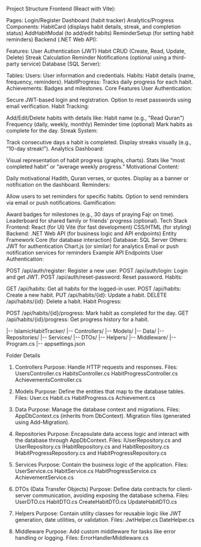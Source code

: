 Project Structure
Frontend (React with Vite):

Pages:
Login/Register
Dashboard (habit tracker)
Analytics/Progress
Components:
HabitCard (displays habit details, streak, and completion status)
AddHabitModal (to add/edit habits)
ReminderSetup (for setting habit reminders)
Backend (.NET Web API):

Features:
User Authentication (JWT)
Habit CRUD (Create, Read, Update, Delete)
Streak Calculation
Reminder Notifications (optional using a third-party service)
Database (SQL Server):

Tables:
Users: User information and credentials.
Habits: Habit details (name, frequency, reminders).
HabitProgress: Tracks daily progress for each habit.
Achievements: Badges and milestones.
Core Features
User Authentication:

Secure JWT-based login and registration.
Option to reset passwords using email verification.
Habit Tracking:

Add/Edit/Delete habits with details like:
Habit name (e.g., "Read Quran")
Frequency (daily, weekly, monthly)
Reminder time (optional)
Mark habits as complete for the day.
Streak System:

Track consecutive days a habit is completed.
Display streaks visually (e.g., “10-day streak!”).
Analytics Dashboard:

Visual representation of habit progress (graphs, charts).
Stats like “most completed habit” or “average weekly progress.”
Motivational Content:

Daily motivational Hadith, Quran verses, or quotes.
Display as a banner or notification on the dashboard.
Reminders:

Allow users to set reminders for specific habits.
Option to send reminders via email or push notifications.
Gamification:

Award badges for milestones (e.g., 30 days of praying Fajr on time).
Leaderboard for shared family or friends' progress (optional).
Tech Stack
Frontend:
React (for UI)
Vite (for fast development)
CSS/HTML (for styling)
Backend:
.NET Web API (for business logic and API endpoints)
Entity Framework Core (for database interaction)
Database:
SQL Server
Others:
JWT for authentication
Chart.js (or similar) for analytics
Email or push notification services for reminders
Example API Endpoints
User Authentication:

POST /api/auth/register: Register a new user.
POST /api/auth/login: Login and get JWT.
POST /api/auth/reset-password: Reset password.
Habits:

GET /api/habits: Get all habits for the logged-in user.
POST /api/habits: Create a new habit.
PUT /api/habits/{id}: Update a habit.
DELETE /api/habits/{id}: Delete a habit.
Habit Progress:

POST /api/habits/{id}/progress: Mark habit as completed for the day.
GET /api/habits/{id}/progress: Get progress history for a habit.


|-- IslamicHabitTracker/
    |-- Controllers/
    |-- Models/
    |-- Data/
    |-- Repositories/
    |-- Services/
    |-- DTOs/
    |-- Helpers/
    |-- Middleware/
    |-- Program.cs
    |-- appsettings.json



Folder Details
1. Controllers
Purpose: Handle HTTP requests and responses.
Files:
UsersController.cs
HabitsController.cs
HabitProgressController.cs
AchievementsController.cs

2. Models
Purpose: Define the entities that map to the database tables.
Files:
User.cs
Habit.cs
HabitProgress.cs
Achievement.cs

3. Data
Purpose: Manage the database context and migrations.
Files:
AppDbContext.cs (inherits from DbContext).
Migration files (generated using Add-Migration).

4. Repositories
Purpose: Encapsulate data access logic and interact with the database through AppDbContext.
Files:
IUserRepository.cs and UserRepository.cs
IHabitRepository.cs and HabitRepository.cs
IHabitProgressRepository.cs and HabitProgressRepository.cs

5. Services
Purpose: Contain the business logic of the application.
Files:
UserService.cs
HabitService.cs
HabitProgressService.cs
AchievementService.cs

6. DTOs (Data Transfer Objects)
Purpose: Define data contracts for client-server communication, avoiding exposing the database schema.
Files:
UserDTO.cs
HabitDTO.cs
CreateHabitDTO.cs
UpdateHabitDTO.cs

7. Helpers
Purpose: Contain utility classes for reusable logic like JWT generation, date utilities, or validation.
Files:
JwtHelper.cs
DateHelper.cs

8. Middleware
Purpose: Add custom middleware for tasks like error handling or logging.
Files:
ErrorHandlerMiddleware.cs

